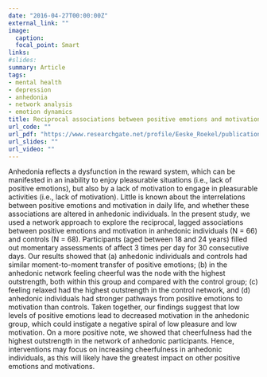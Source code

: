 ```yaml
---
date: "2016-04-27T00:00:00Z"
external_link: ""
image:
  caption: 
  focal_point: Smart
links:
#slides: 
summary: Article
tags:
- mental health
- depression
- anhedonia
- network analysis
- emotion dynamics
title: Reciprocal associations between positive emotions and motivation in daily life
url_code: ""
url_pdf: "https://www.researchgate.net/profile/Eeske_Roekel/publication/324613606_Reciprocal_Associations_Between_Positive_Emotions_and_Motivation_in_Daily_Life_Network_Analyses_in_Anhedonic_Individuals_and_Healthy_Controls/links/5ade2faa0f7e9b2859438ced/Reciprocal-Associations-Between-Positive-Emotions-and-Motivation-in-Daily-Life-Network-Analyses-in-Anhedonic-Individuals-and-Healthy-Controls.pdf"
url_slides: "" 
url_video: ""
---
```


Anhedonia reflects a dysfunction in the reward system, which can be manifested in an inability to enjoy pleasurable situations (i.e., lack of positive emotions), but also by a lack of motivation to engage in pleasurable activities (i.e., lack of motivation). Little is known about the interrelations between positive emotions and motivation in daily life, and whether these associations are altered in anhedonic individuals. In the present study, we used a network approach to explore the reciprocal, lagged associations between positive emotions and motivation in anhedonic individuals (N = 66) and controls (N = 68). Participants (aged between 18 and 24 years) filled out momentary assessments of affect 3 times per day for 30 consecutive days. Our results showed that (a) anhedonic individuals and controls had similar moment-to-moment transfer of positive emotions; (b) in the anhedonic network feeling cheerful was the node with the highest outstrength, both within this group and compared with the control group; (c) feeling relaxed had the highest outstrength in the control network, and (d) anhedonic individuals had stronger pathways from positive emotions to motivation than controls. Taken together, our findings suggest that low levels of positive emotions lead to decreased motivation in the anhedonic group, which could instigate a negative spiral of low pleasure and low motivation. On a more positive note, we showed that cheerfulness had the highest outstrength in the network of anhedonic participants. Hence, interventions may focus on increasing cheerfulness in anhedonic individuals, as this will likely have the greatest impact on other positive emotions and motivations. 
